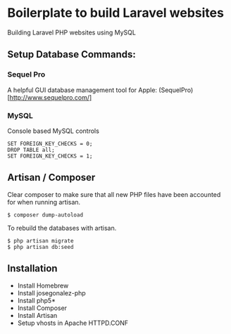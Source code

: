 # Boilerplate to build Laravel websites

Building Laravel PHP websites using MySQL

## Setup Database Commands: 

### Sequel Pro

A helpful GUI database management tool for Apple:  (SequelPro)[http://www.sequelpro.com/]


### MySQL

Console based MySQL controls

```
SET FOREIGN_KEY_CHECKS = 0;
DROP TABLE all;
SET FOREIGN_KEY_CHECKS = 1;
```

## Artisan / Composer

Clear composer to make sure that all new PHP files have been accounted for when running artisan.

```
$ composer dump-autoload
```

To rebuild the databases with artisan.

```
$ php artisan migrate
$ php artisan db:seed
```

## Installation

* Install Homebrew
* Install josegonalez-php
* Install php5*
* Install Composer
* Install Artisan
* Setup vhosts in Apache HTTPD.CONF